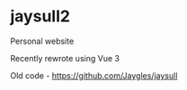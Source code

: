 # jaysull2

Personal website

Recently rewrote using Vue 3

Old code - https://github.com/Jaygles/jaysull
